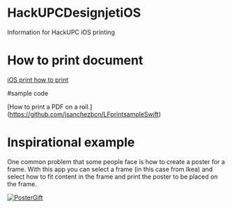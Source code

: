 # HackUPCDesignjetiOS
Information for HackUPC iOS printing

# How to print document

[iOS print how to print](iOSPrintHowTo.pdf)

#sample code

[How to print a PDF on a roll.] (https://github.com/jsanchezbcn/LFprintsampleSwift)

# Inspirational example 

One common problem that some people face is how to create a poster for a frame. With this app you can select a frame (in this case from Ikea) and select how to fit content in the frame and print the poster to be placed on the frame. 

[![PosterGift](http://i.imgur.com/q013tWe.jpg)](https://vimeo.com/168315510 "Poster Frame - Click to Watch!")
